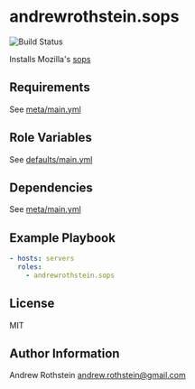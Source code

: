 andrewrothstein.sops
=========
![Build Status](https://github.com/andrewrothstein/ansible-sops/actions/workflows/build.yml/badge.svg)

Installs Mozilla's [sops](https://github.com/mozilla/sops)

Requirements
------------

See [meta/main.yml](meta/main.yml)

Role Variables
--------------

See [defaults/main.yml](defaults/main.yml)

Dependencies
------------

See [meta/main.yml](meta/main.yml)

Example Playbook
----------------

```yml
- hosts: servers
  roles:
    - andrewrothstein.sops
```

License
-------

MIT

Author Information
------------------

Andrew Rothstein <andrew.rothstein@gmail.com>
